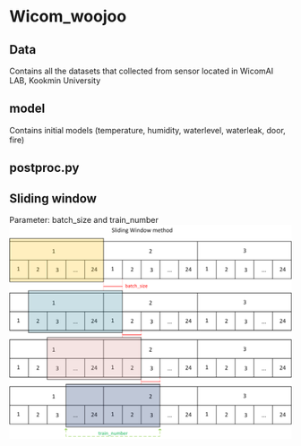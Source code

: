 # Wicom_woojoo

## Data
Contains all the datasets that collected from sensor located in WicomAI LAB, Kookmin University

## model
Contains initial models (temperature, humidity, waterlevel, waterleak, door, fire)

## postproc.py

## Sliding window
Parameter: batch_size and train_number
![sliding_window](/docs/sliding_window.png)
